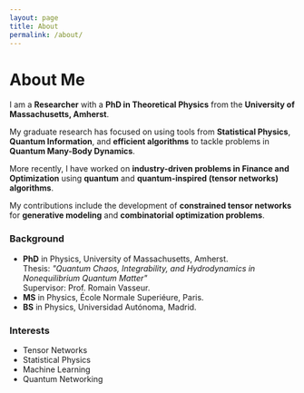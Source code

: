 ```yaml
---
layout: page
title: About
permalink: /about/
---
```


# About Me

I am a **Researcher** with a **PhD in Theoretical Physics** from the **University of Massachusetts, Amherst**. 

My graduate research has focused on using tools from **Statistical Physics**, **Quantum Information**, and **efficient algorithms** to tackle problems in **Quantum Many-Body Dynamics**. 

More recently, I have worked on **industry-driven problems in Finance and Optimization** using **quantum** and **quantum-inspired (tensor networks) algorithms**. 

My contributions include the development of **constrained tensor networks** for **generative modeling** and **combinatorial optimization problems**.

### Background

- **PhD** in Physics, University of Massachusetts, Amherst.    
Thesis: *"Quantum Chaos, Integrability, and Hydrodynamics in Nonequilibrium Quantum Matter"*  
Supervisor: Prof. Romain Vasseur.    
- **MS** in Physics, École Normale Superiéure, Paris.
- **BS** in Physics, Universidad Autónoma, Madrid.

### Interests

- Tensor Networks
- Statistical Physics
- Machine Learning
- Quantum Networking
